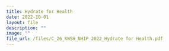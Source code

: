 ```yaml
---
title: Hydrate for Health
date: 2022-10-01
layout: file
description: ""
image: ""
file_url: /files/C_26_KWSH_NHIP 2022_Hydrate for Health.pdf
---
```

